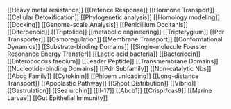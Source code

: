 [[Heavy metal resistance]]
[[Defence Response]]
[[Hormone Transport]]
[[Cellular Detoxification]]
[[Phylogenetic analysis]]
[[Homology modeling]]
[[Docking]]
[[Genome-scale Analysis]]
[[Penicillium Occitanis]]
[[Diterpenoid]]
[[Triptolide]]
[[metabolic engineering]]
[[Tripterygium]]
[[Pdr Transporter]]
[[Osmoregulation]]
[[Membrane Transport]]
[[Conformational Dynamics]]
[[Substrate-binding Domains]]
[[Single-molecule Foerster Resonance Energy Transfer]]
[[Lactic acid bacteria]]
[[Bacteriocin]]
[[Enterococcus faecium]]
[[Leader Peptide]]
[[Transmembrane Domains]]
[[Nucleotide-binding Domains]]
[[Pdr Subfamily]]
[[Non-catalytic Nbs]]
[[Abcg Family]]
[[Cytokinin]]
[[Phloem unloading]]
[[Long-distance Transport]]
[[Apoplastic Pathway]]
[[Shoot Distribution]]
[[Vibrio]]
[[Gastrulation]]
[[Sea urchin]]
[[Il-17]]
[[Abcb1]]
[[Crispr/cas9]]
[[Marine Larvae]]
[[Gut Epithelial Immunity]]

